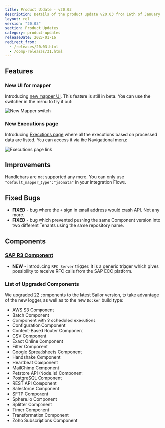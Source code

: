 ```yaml
---
title: Product Update - v20.03
description: Details of the product update v20.03 from 16th of January 2020.
layout: rel
version: "20.03"
section: Product Updates
category: product-updates
releaseDate: 2020-01-16
redirect_from:
  - /releases/20.03.html
  - /comp-releases/31.html
---
```


## Features

### New UI for mapper

Introducing [new mapper UI](/guides/new-mapper). This feature is still in beta.
You can use the switcher in the menu to try it out:

![New Mapper switch](/assets/img/RN/20.03/newmapperswitch.png)

### New Executions page

Introducing [Executions page](/getting-started/executions) where all the executions
based on processed data are listed. You can access it via the Navigational menu:

![Executions page link](/assets/img/RN/20.03/executionspagelink.png)

## Improvements

Handlebars are not supported any more. You can only use `"default_mapper_type":"jsonata"` in your integration Flows.

## Fixed Bugs

*  **FIXED** - bug where the `+` sign in email address would crash API. Not any more.
*  **FIXED** - bug which prevented pushing the same Component version into two different Tenants using the same repository name.

## Components

### [SAP R3 Component](/components/sap-r3/)

*  **NEW** - introducing `RFC Server` trigger. It is a generic trigger which gives possibility to receive RFC calls from the SAP ECC platform.

### List of Upgraded Components

We upgraded 22 components to the latest Sailor version, to take advantage of the
new logger, as well as to the new `Docker` build type:

*   AWS S3 Component
*   Batch Component
*   Component with 3 scheduled executions
*   Configuration Component
*   Content-Based Router Component
*   CSV Component
*   Exact Online Component
*   Filter Component
*   Google Spreadsheets Component
*   Handshake Component
*   Heartbeat Component
*   MailChimp Component
*   Petstore API (Node.js) Component
*   PostgreSQL Component
*   REST API Component
*   Salesforce Component
*   SFTP Component
*   Sphere.io Component
*   Splitter Component
*   Timer Component
*   Transformation Component
*   Zoho Subscriptions Component
